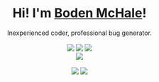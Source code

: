 <div align="center">
	<h1>Hi! I'm <a href="https://bodenmchale.github.io">Boden McHale</a>!</h1>
	<div>Inexperienced coder, professional bug generator.</div>
	<br />
	<a href="https://Apple.com"><img src="https://img.shields.io/badge/OS-Monetery-blueviolet?style=flat&logo=apple" /></a>
	<a href="https://neovim.io"><img src="https://img.shields.io/badge/EDITOR-Neovim-a6e3a1?style=flat&logo=neovim" /></a>
	<a href="https://www.javascript.com"><img src="https://img.shields.io/badge/LANG-JavaScript-f2cdcd?style=flat&logo=javascript" /></a>
	<br />
	<a href="mailto:boden.mchale@gmail.com/"><img src="https://img.shields.io/badge/EMAIL-Boden.McHale@gmail.com-b4befe?style=flat&logo=gmail" /></a>
	<br />
	<br />
	<img src="https://github-readme-stats.vercel.app/api?username=bodenmchale&theme=radical&hide_title=true&hide_rank=true&show_icons=true&include_all_commits=true&line_height=24&hide_border=true" />
	<img src="https://github-readme-stats.vercel.app/api/top-langs/?username=bodenmchale&theme=radical&hide_title=true&langs_count=8&layout=compact&hide_border=true" />
</div>
